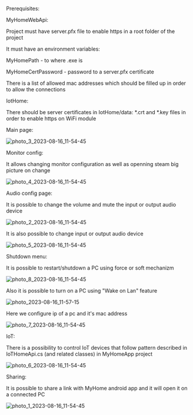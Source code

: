 Prerequisites:

MyHomeWebApi:

Project must have server.pfx file to enable https in a root folder of the project

It must have an environment variables:

MyHomePath - to where .exe is

MyHomeCertPassword - password to a server.pfx certificate

There is a list of allowed mac addresses which should be filled up in order to allow the connections

IotHome:

There should be server certificates in IotHome/data: *.crt and  *.key files in order to enable https on WiFi module

Main page:


![photo_3_2023-08-16_11-54-45](https://github.com/Ancient74/MyHome/assets/44616207/0ea8f77f-4d51-4559-baf4-229ab934b297)

Monitor config:

It allows changing monitor configuration as well as openning steam big picture on change

![photo_4_2023-08-16_11-54-45](https://github.com/Ancient74/MyHome/assets/44616207/ec4549ee-78a1-4981-a030-949c76120b34)

Audio config page:

It is possible to change the volume and mute the input or output audio device

![photo_2_2023-08-16_11-54-45](https://github.com/Ancient74/MyHome/assets/44616207/1675fd9a-2605-4155-9632-38b680e08c53)

It is also possible to change input or output audio device

![photo_5_2023-08-16_11-54-45](https://github.com/Ancient74/MyHome/assets/44616207/bb31d262-bc7d-44cb-bc80-e124750cf87c)

Shutdown menu:

It is possible to restart/shutdown a PC using force or soft mechanizm 

![photo_8_2023-08-16_11-54-45](https://github.com/Ancient74/MyHome/assets/44616207/2089ff4e-7a81-4b0f-b50b-b233c9b78342)

Also it is possible to turn on a PC using "Wake on Lan" feature

![photo_2023-08-16_11-57-15](https://github.com/Ancient74/MyHome/assets/44616207/724d8c8d-2fcc-47d6-bca0-0fd3f6100737)

Here we configure ip of a pc and it's mac address

![photo_7_2023-08-16_11-54-45](https://github.com/Ancient74/MyHome/assets/44616207/ef4ac2bc-e709-4401-8188-72ff20614416)

IoT:

There is a possibility to control IoT devices that follow pattern described in IoTHomeApi.cs (and related classes) in MyHomeApp project

![photo_6_2023-08-16_11-54-45](https://github.com/Ancient74/MyHome/assets/44616207/b4f1c885-85c2-4860-bd63-1be1dff18c59)

Sharing:

It is possible to share a link with MyHome android app and it will open it on a connected PC

![photo_1_2023-08-16_11-54-45](https://github.com/Ancient74/MyHome/assets/44616207/eae2eb80-f0a0-4f08-9fa9-1c531e4aa053)
